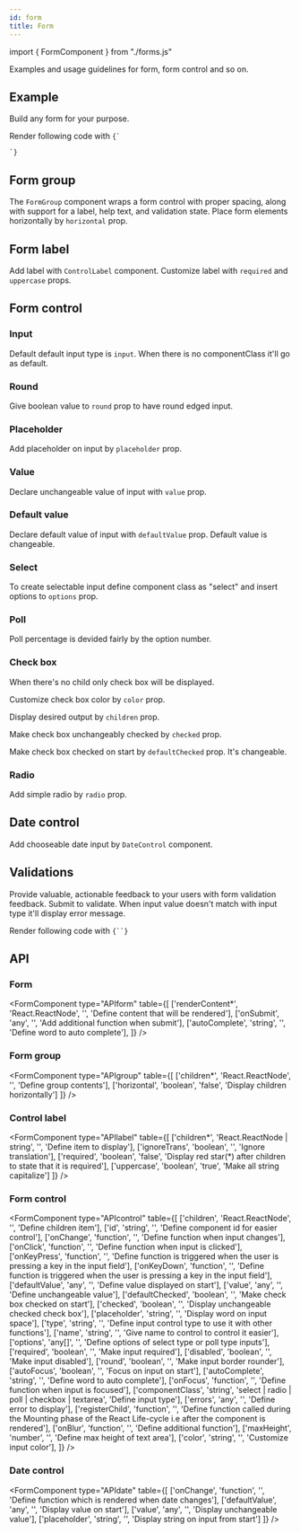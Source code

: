 ```yaml
---
id: form
title: Form
---
```


import { FormComponent } from "./forms.js"

<p>Examples and usage guidelines for form, form control and so on.</p>

## Example

<p>Build any form for your purpose. </p>
<p>Render following code with <code>{`<Form renderContent={content} />`}</code></p>
<FormComponent type="full" />

## Form group 

<p>The <code>FormGroup</code> component wraps a form control with proper spacing, along with support for a label, help text, and validation state. Place form elements horizontally by <code>horizontal</code> prop.</p>

<FormComponent type="group" />

<FormComponent type="group" addvalue={true} /> 


## Form label

<p>Add label with <code>ControlLabel</code> component. Customize label with <code>required</code> and <code>uppercase</code> props. </p>
<FormComponent type="label"  />

## Form control

### Input 

<p>Default default input type is <code>input</code>. When there is no componentClass it'll go as default.</p>
<FormComponent type="control" />

### Round

<p>Give boolean value to <code>round</code> prop to have round edged input.</p>
<FormComponent type="control" controltype="round" addvalue={true} />

### Placeholder

<p>Add placeholder on input by <code>placeholder</code> prop.</p> 
<FormComponent type="control" controltype="placeholder" addvalue="Place holder" />

### Value

<p>Declare unchangeable value of input with <code>value</code> prop.</p> 
<FormComponent type="control" controltype="value" addvalue="Value" />

### Default value

<p>Declare default value of input with <code>defaultValue</code> prop. Default value is changeable.</p> 
<FormComponent type="control" controltype="defvalue" addvalue="Default value" />

### Select

<p>To create selectable input define component class as "select" and insert options to <code>options</code> prop.</p>
<FormComponent type="control" elementType="select" addvalue={[{label: "Select options"}, {label: "Option 1"}, {label:"Option 2"}, {label:"Option 3"}]} />

### Poll

<p>Poll percentage is devided fairly by the option number. </p>
<FormComponent type="control" elementType="poll" addvalue={["Option 1", "Option 2", "Option 3"]} />

### Check box

<p>When there's no child only check box will be displayed. </p>
<FormComponent type="control" controltype="color" elementType="checkbox"/>
<p>Customize check box color by <code>color</code> prop. </p>
<FormComponent type="control" controltype="color" elementType="checkbox" addvalue="green" />
<p>Display desired output by <code>children</code> prop. </p>
<FormComponent type="control" controltype="checkbox" elementType="checkbox" addtext="Checked" />
<p>Make check box unchangeably checked by <code>checked</code> prop. </p>
<FormComponent type="control" controltype="checkedbox" elementType="checkbox" addvalue={true} addtext="Checked" />
<p>Make check box checked on start by <code>defaultChecked</code> prop. It's changeable. </p>
<FormComponent type="control" controltype="defcheckedbox" elementType="checkbox" addvalue={true} addtext="Default checked" />

### Radio

<p>Add simple radio by <code>radio</code> prop. </p>
<FormComponent type="control" elementType="radio" addtext="Radio" />

## Date control

<p>Add chooseable date input by <code>DateControl</code> component. </p>
<FormComponent type="date" />

## Validations

<p>Provide valuable, actionable feedback to your users with form validation feedback. Submit to validate. When input value doesn't match with input type it'll display error message. </p><p>Render following code with <code>{`<Form renderContent={val} />`}</code></p>
<FormComponent type="validations" />

## API

### Form

<FormComponent type="APIform" table={[
  ['renderContent*', 'React.ReactNode', '', 'Define content that will be rendered'],
  ['onSubmit', 'any', '', 'Add additional function when submit'],
  ['autoComplete', 'string', '', 'Define word to auto complete'],
]} />

### Form group

<FormComponent type="APIgroup" table={[
['children*', 'React.ReactNode', '', 'Define group contents'],
['horizontal', 'boolean', 'false', 'Display children horizontally']
]} />

### Control label

<FormComponent type="APIlabel" table={[
['children*', 'React.ReactNode | string', '', 'Define item to display'],
['ignoreTrans', 'boolean', '', 'Ignore translation'],
['required', 'boolean', 'false', 'Display red star(*) after children to state that it is required'],
['uppercase', 'boolean', 'true', 'Make all string capitalize']
]} />

### Form control

<FormComponent type="APIcontrol" table={[
['children', 'React.ReactNode', '', 'Define children item'],
['id', 'string', '', 'Define component id for easier control'],
['onChange', 'function', '', 'Define function when input changes'],
['onClick', 'function', '', 'Define function when input is clicked'],
['onKeyPress', 'function', '', 'Define function is triggered when the user is pressing a key in the input field'],
['onKeyDown', 'function', '', 'Define function is triggered when the user is pressing a key in the input field'],
['defaultValue', 'any', '', 'Define value displayed on start'],
['value', 'any', '', 'Define unchangeable value'],
['defaultChecked', 'boolean', '', 'Make check box checked on start'],
['checked', 'boolean', '', 'Display unchangeable checked check box'],
['placeholder', 'string', '', 'Display word on input space'],
['type', 'string', '', 'Define input control type to use it with other functions'],
['name', 'string', '', 'Give name to control to control it easier'],
['options', 'any[]', '', 'Define options of select type or poll type inputs'],
['required', 'boolean', '', 'Make input required'],
['disabled', 'boolean', '', 'Make input disabled'],
['round', 'boolean', '', 'Make input border rounder'],
['autoFocus', 'boolean', '', 'Focus on input on start'],
['autoComplete', 'string', '', 'Define word to auto complete'],
['onFocus', 'function', '', 'Define function when input is focused'],
['componentClass', 'string', 'select | radio | poll | checkbox | textarea', 'Define input type'],
['errors', 'any', '', 'Define error to display'],
['registerChild', 'function', '', 'Define function called during the Mounting phase of the React Life-cycle i.e after the component is rendered'],
['onBlur', 'function', '', 'Define additional function'],
['maxHeight', 'number', '', 'Define max height of text area'],
['color', 'string', '', 'Customize input color'],
]} />

### Date control

<FormComponent type="APIdate" table={[
['onChange', 'function', '', 'Define function which is rendered when date changes'],
['defaultValue', 'any', '', 'Display value on start'],
['value', 'any', '', 'Display unchangeable value'],
['placeholder', 'string', '', 'Display string on input from start']
]} />